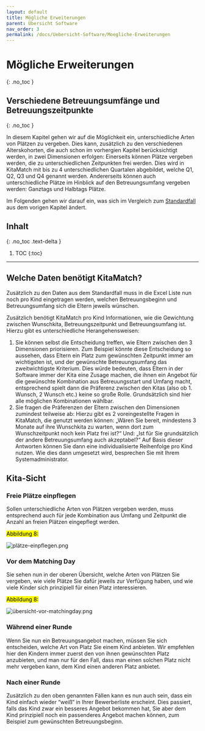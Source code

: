 ```yaml
---
layout: default
title: Mögliche Erweiterungen
parent: Übersicht Software
nav_order: 3
permalink: /docs/Uebersicht-Software/Moegliche-Erweiterungen
---
```


# Mögliche Erweiterungen
{: .no_toc }
## Verschiedene Betreuungsumfänge und Betreuungszeitpunkte
{: .no_toc }

In diesem Kapitel gehen wir auf die Möglichkeit ein, unterschiedliche Arten von Plätzen zu vergeben. Dies kann, zusätzlich zu den verschiedenen Alterskohorten, die auch schon im vorhergien Kapitel berücksichtigt werden, in zwei Dimensionen erfolgen: Einerseits können Plätze vergeben werden, die zu unterschiedlichen Zeitpunkten frei werden. Dies wird in KitaMatch mit bis zu 4 unterschiedlichen Quartalen abgebildet, welche Q1, Q2, Q3 und Q4 genannt werden. Andererseits können auch unterschiedliche Plätze im Hinblick auf den Betreuungsumfang vergeben werden:  Ganztags und Halbtags Plätze. 

Im Folgenden gehen wir darauf ein, was sich im Vergleich zum [Standardfall](/docs/Uebersicht-Software/Der-Standardfall) aus dem vorigen Kapitel ändert.

## Inhalt
{: .no_toc .text-delta }

1. TOC
{:toc}

---

## Welche Daten benötigt KitaMatch?

Zusätzlich zu den Daten aus dem Standardfall muss in die Excel Liste nun noch pro Kind eingetragen werden, welchen Betreuungsbeginn und Betreuungsumfang sich die Eltern jeweils wünschen. 

Zusätzlich benötigt KitaMatch pro Kind Informationen, wie die Gewichtung zwischen Wunschkita, Betreuungszeitpunkt und Betreuungsumfang ist. Hierzu gibt es unterschiedliche Herangehensweisen: 
  1. Sie können selbst die Entscheidung treffen, wie Eltern zwischen den 3 Dimensionen priorisieren. Zum Beispiel könnte diese Entscheidung so aussehen, dass Eltern ein Platz zum gewünschten Zeitpunkt immer am wichtigsten ist, und der gewünschte Betreuungsumfang das zweitwichtigste Kriterium. Dies würde bedeuten, dass Eltern in der Software immer der Kita eine Zusage machen, die ihnen ein Angebot für die gewünschte Kombination aus Betreuungsstart und Umfang macht, entsprechend spielt dann die Präferenz zwischen den Kitas (also ob 1. Wunsch, 2 Wunsch etc.) keine so große Rolle. Grundsätzlich sind hier alle möglichen Kombinationen wählbar.
  2. Sie fragen die Präferenzen der Eltern zwischen den Dimensionen zumindest teilweise ab: Hierzu gibt es 2 voreingestellte Fragen in KitaMatch, die genutzt werden können: „Wären Sie bereit, mindestens 3 Monate auf ihre Wunschkita zu warten, wenn dort zum Wunschzeitpunkt noch kein Platz frei ist?“ Und: „Ist für Sie grundsätzlich der andere Betreuungsumfang auch akzeptabel?“ Auf Basis dieser Antworten können Sie dann eine individualisierte Reihenfolge pro Kind nutzen. Wie dies dann umgesetzt wird, besprechen Sie mit Ihrem Systemadministrator.

## Kita-Sicht

### Freie Plätze einpflegen

Sollen unterschiedliche Arten von Plätzen vergeben werden, muss entsprechend auch für jede Kombination aus Umfang und Zeitpunkt die Anzahl an freien Plätzen eingepflegt werden. 

<mark>Abbildung 8:</mark>

![plätze-einpflegen.png](../../assets/images/plätze-einpflegen.png)


### Vor dem Matching Day

Sie sehen nun in der oberen Übersicht, welche Arten von Plätzen Sie vergeben, wie viele Plätze Sie dafür jeweils zur Verfügung haben, und wie viele Kinder sich prinzipiell für einen Platz interessieren. 

<mark>Abbildung 8:</mark>

![übersicht-vor-matchingday.png](../../assets/images/übersicht-vor-matchingday.png)


### Während einer Runde

Wenn Sie nun ein Betreuungsangebot machen, müssen Sie sich entscheiden, welche Art von Platz Sie einem Kind anbieten. Wir empfehlen hier den Kindern immer zuerst den von ihnen gewünschten Platz anzubieten, und man nur für den Fall, dass man einen solchen Platz nicht mehr vergeben kann, dem Kind einen anderen Platz anbietet.


### Nach einer Runde

Zusätzlich zu den oben genannten Fällen kann es nun auch sein, dass ein Kind einfach wieder “weiß“ in Ihrer Bewerberliste erscheint. Dies passiert, falls das Kind zwar ein besseres Angebot bekommen hat, Sie aber dem Kind prinzipiell noch ein passenderes Angebot machen können, zum Beispiel zum gewünschten Betreuungsbeginn. 
